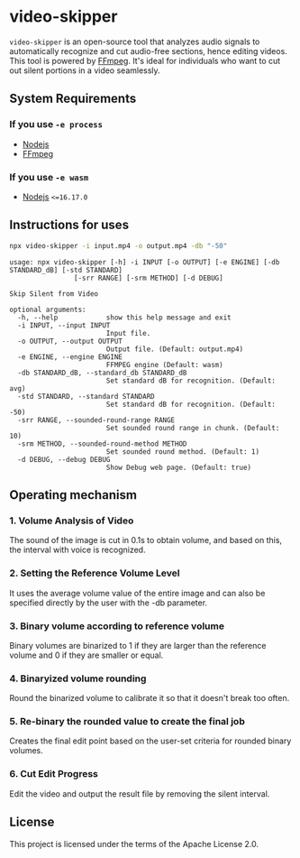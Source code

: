 # video-skipper

`video-skipper` is an open-source tool that analyzes audio signals to automatically recognize and cut audio-free sections, hence editing videos. This tool is powered by [FFmpeg](https://www.ffmpeg.org/). It's ideal for individuals who want to cut out silent portions in a video seamlessly.

## System Requirements

### If you use `-e process`

- [Nodejs](https://nodejs.org/)
- [FFmpeg](https://www.ffmpeg.org/)

### If you use `-e wasm`

- [Nodejs](https://nodejs.org/) `<=16.17.0`

## Instructions for uses

```bash
npx video-skipper -i input.mp4 -o output.mp4 -db "-50"
```

```text
usage: npx video-skipper [-h] -i INPUT [-o OUTPUT] [-e ENGINE] [-db STANDARD_dB] [-std STANDARD]
                [-srr RANGE] [-srm METHOD] [-d DEBUG]

Skip Silent from Video

optional arguments:
  -h, --help            show this help message and exit
  -i INPUT, --input INPUT
                        Input file.
  -o OUTPUT, --output OUTPUT
                        Output file. (Default: output.mp4)
  -e ENGINE, --engine ENGINE
                        FFMPEG engine (Default: wasm)
  -db STANDARD_dB, --standard_db STANDARD_dB
                        Set standard dB for recognition. (Default: avg)
  -std STANDARD, --standard STANDARD
                        Set standard dB for recognition. (Default: -50)
  -srr RANGE, --sounded-round-range RANGE
                        Set sounded round range in chunk. (Default: 10)
  -srm METHOD, --sounded-round-method METHOD
                        Set sounded round method. (Default: 1)
  -d DEBUG, --debug DEBUG
                        Show Debug web page. (Default: true)
```

## Operating mechanism

### 1. Volume Analysis of Video

The sound of the image is cut in 0.1s to obtain volume, and based on this, the interval with voice is recognized.

### 2. Setting the Reference Volume Level

It uses the average volume value of the entire image and can also be specified directly by the user with the -db parameter.

### 3. Binary volume according to reference volume

Binary volumes are binarized to 1 if they are larger than the reference volume and 0 if they are smaller or equal.

### 4. Binaryized volume rounding

Round the binarized volume to calibrate it so that it doesn't break too often.

### 5. Re-binary the rounded value to create the final job

Creates the final edit point based on the user-set criteria for rounded binary volumes.

### 6. Cut Edit Progress

Edit the video and output the result file by removing the silent interval.

## License

This project is licensed under the terms of the Apache License 2.0.

